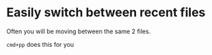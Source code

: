 # Easily switch between recent files

Often you will be moving between the same 2 files.

`cmd+pp` does this for you